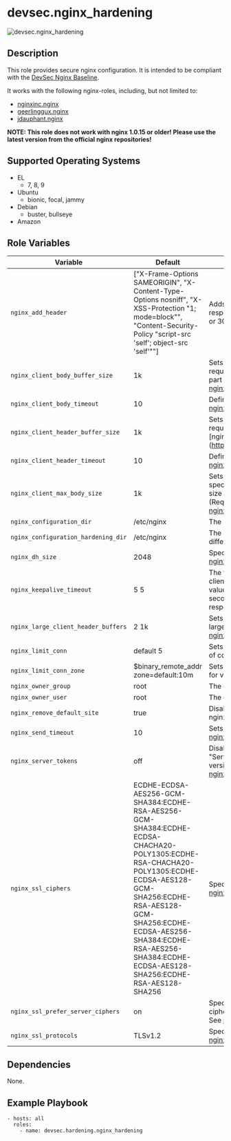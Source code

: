 # devsec.nginx_hardening

![devsec.nginx_hardening](https://github.com/dev-sec/ansible-os-hardening/workflows/devsec.nginx_hardening/badge.svg)

## Description

This role provides secure nginx configuration. It is intended to be compliant with the [DevSec Nginx Baseline](https://github.com/dev-sec/nginx-baseline).

It works with the following nginx-roles, including, but not limited to:

- [nginxinc.nginx](https://galaxy.ansible.com/ui/standalone/roles/nginxinc/nginx/)
- [geerlinggux.nginx](https://galaxy.ansible.com/ui/standalone/roles/geerlingguy/nginx/)
- [jdauphant.nginx](https://galaxy.ansible.com/ui/standalone/roles/jdauphant/nginx/)

**NOTE: This role does not work with nginx 1.0.15 or older! Please use the latest version from the official nginx repositories!**

<!-- BEGIN_ANSIBLE_DOCS -->

## Supported Operating Systems

- EL
  - 7, 8, 9
- Ubuntu
  - bionic, focal, jammy
- Debian
  - buster, bullseye
- Amazon

## Role Variables

| Variable | Default | Description | Type | Required |
| -------- | ------- | ----------- | ---- | -------- |
| `nginx_add_header` | ["X-Frame-Options SAMEORIGIN", "X-Content-Type-Options nosniff", "X-XSS-Protection "1; mode=block"", "Content-Security-Policy \"script-src 'self'; object-src 'self'\""] | Adds the specified field to a response header provided that the response code equals 200, 201, 204, 206, 301, 302, 303, 304, or 307. See [nginx_add_header](http://nginx.org/en/docs/http/ngx_http_headers_module.html#add_header) | list | n |
| `nginx_client_body_buffer_size` | 1k | Sets buffer size for reading client request body. In case the request body is larger than the buffer, the whole body or only its part is written to a temporary file. See [nginx_client_body_buffer_size](http://nginx.org/en/docs/http/ngx_http_core_module.html#client_body_buffer_size) | str | n |
| `nginx_client_body_timeout` | 10 | Defines a timeout for reading client request body. See [nginx_client_body_timeout](http://nginx.org/en/docs/http/ngx_http_core_module.html#client_body_timeout) | int | n |
| `nginx_client_header_buffer_size` | 1k | Sets buffer size for reading client request header. For most requests, a buffer of 1K bytes is enough. See [nginx_client_header_buffer_size](http://nginx.org/en/docs/http/ngx_http_core_module.html#client | str | n |
| `nginx_client_header_timeout` | 10 | Defines a timeout for reading client request header. See [nginx_client_header_timeout](http://nginx.org/en/docs/http/ngx_http_core_module.html#client_header_timeout) | int | n |
| `nginx_client_max_body_size` | 1k | Sets the maximum allowed size of the client request body, specified in the "Content-Length" request header field. If the size in a request exceeds the configured value, the 413 (Request Entity Too Large) error is returned to the client. See [nginx_client_max_body_size](http://nginx.org/en/docs/http/ngx_http_core_module.html#client_max_body_size) | str | n |
| `nginx_configuration_dir` | /etc/nginx | The main location for all nginx configuration files | str | n |
| `nginx_configuration_hardening_dir` | /etc/nginx | The location for the nginx hardening configuration file (Could be different e.g. when used in jails) | str | n |
| `nginx_dh_size` | 2048 | Specifies the length of DH parameters for EDH ciphers. See [nginx_dh_size](http://nginx.org/en/docs/http/ngx_http_ssl_module.html#ssl_dhparam) | int | n |
| `nginx_keepalive_timeout` | 5 5 | The first parameter sets a timeout during which a keep-alive client connection will stay open on the server side. The zero value disables keep-alive client connections. The optional second parameter sets a value in the "Keep-Alive timeout=time" response header field. See [nginx_keepalive_timeout](http://nginx.org/en/docs/http/ngx_http_core_module.html#keepalive_timeout) | str | n |
| `nginx_large_client_header_buffers` | 2 1k | Sets the maximum number and size of buffers used for reading large client request header. See [nginx_large_client_header_buffers](http://nginx.org/en/docs/http/ngx_http_core_module.html#large_client_header_buffers) | str | n |
| `nginx_limit_conn` | default 5 | Sets the shared memory zone and the maximum allowed number of connections for a given key value. See [nginx_limit_conn](http://nginx.org/en/docs/http/ngx_http_limit_conn_module.html#limit_conn) | str | n |
| `nginx_limit_conn_zone` | $binary_remote_addr zone=default:10m | Sets parameters for a shared memory zone that will keep states for various keys. See [nginx_limit_conn_zone](http://nginx.org/en/docs/http/ngx_http_limit_conn_module.html#limit_conn_zone) | str | n |
| `nginx_owner_group` | root | The owner group of the nginx configuration files | str | n |
| `nginx_owner_user` | root | The owner user of the nginx configuration files | str | n |
| `nginx_remove_default_site` | true | Disables the default site. Set to false to enable the default site in nginx. | bool | n |
| `nginx_send_timeout` | 10 | Sets a timeout for transmitting a response to the client. See [nginx_send_timeout](http://nginx.org/en/docs/http/ngx_http_core_module.html#send_timeout) | int | n |
| `nginx_server_tokens` | off | Disables emitting nginx version in error messages and in the "Server" response header field. Set to on to enable the nginx version in error messages and "Server" response header. See [nginx_server_tokens](http://nginx.org/en/docs/http/ngx_http_core_module.html#server_tokens) | str | n |
| `nginx_ssl_ciphers` | ECDHE-ECDSA-AES256-GCM-SHA384:ECDHE-RSA-AES256-GCM-SHA384:ECDHE-ECDSA-CHACHA20-POLY1305:ECDHE-RSA-CHACHA20-POLY1305:ECDHE-ECDSA-AES128-GCM-SHA256:ECDHE-RSA-AES128-GCM-SHA256:ECDHE-ECDSA-AES256-SHA384:ECDHE-RSA-AES256-SHA384:ECDHE-ECDSA-AES128-SHA256:ECDHE-RSA-AES128-SHA256 | Specifies the TLS ciphers which should be used. See [nginx_ssl_ciphers](http://nginx.org/en/docs/http/ngx_http_ssl_module.html#ssl_ciphers) | str | n |
| `nginx_ssl_prefer_server_ciphers` | on | Specifies that server ciphers should be preferred over client ciphers when using the TLS protocols. Set to false to disable it. See [nginx_ssl_prefer_server_ciphers](http://nginx.org/en/docs/http/ngx_http_ssl_module.html#ssl_prefer_server_ciphers) | str | n |
| `nginx_ssl_protocols` | TLSv1.2 | Specifies the SSL protocol which should be used. See [nginx_ssl_protocols](http://nginx.org/en/docs/http/ngx_http_ssl_module.html#ssl_protocols) | str | n |

## Dependencies

None.

## Example Playbook

```
- hosts: all
  roles:
    - name: devsec.hardening.nginx_hardening
```

<!-- END_ANSIBLE_DOCS -->
